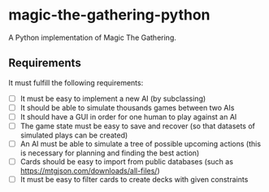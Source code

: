 # magic-the-gathering-python
A Python implementation of Magic The Gathering.

## Requirements
It must fulfill the following requirements:
- [ ] It must be easy to implement a new AI (by subclassing)
- [ ] It should be able to simulate thousands games between two AIs
- [ ] It should have a GUI in order for one human to play against an AI
- [ ] The game state must be easy to save and recover (so that datasets of simulated plays can be created)
- [ ] An AI must be able to simulate a tree of possible upcoming actions (this is necessary for planning and finding the best action)
- [ ] Cards should be easy to import from public databases (such as https://mtgjson.com/downloads/all-files/)
- [ ] It must be easy to filter cards to create decks with given constraints
